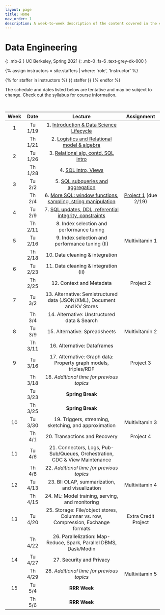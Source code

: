 ```yaml
---
layout: page
title: Home
nav_order: 1
description: A week-to-week description of the content covered in the course.
---
```


<link rel="stylesheet" href="css/index.css">

# Data Engineering
{: .mb-2 }
UC Berkeley, Spring 2021
{: .mb-0 .fs-6 .text-grey-dk-000 }

<div>

{% assign instructors = site.staffers | where: 'role', 'Instructor' %}
<div class="role">
  {% for staffer in instructors %}
  {{ staffer }}
  {% endfor %}

</div>

The schedule and dates listed below are tentative and may be subject to change. Check out the syllabus for course information.

</div>

<br>

| Week | Date | Lecture | Assignment |
| :--: | :--: | :--: | :--: |
| 1 | Tu 1/19 | 1. [Introduction & Data Science Lifecycle](https://drive.google.com/file/d/1YHhrSqMEV7LfRF5NVyaXcdcB58aJ01af/view?usp=sharing)| |
| | Th 1/21 | 2. [Logistics and Relational model & algebra](https://drive.google.com/file/d/1Czg4TDaerduUrDLbfOCnnv_8xyp_yeh6/view?usp=sharing) | |
| 2 | Tu 1/26 | 3. [Relational alg. contd. SQL intro](https://drive.google.com/file/d/1nojuIcgyd-npbLUp-65Mz0eW5PXPrgn_/view?usp=sharing) | |
|  | Th 1/28 | 4. [SQL intro, Views](https://drive.google.com/file/d/1IIewYULvLtaLxFAHwgdnwYLwZ29YAM11/view?usp=sharing) | |
| 3 | Tu 2/2 | 5.  [SQL subqueries and aggregation](https://drive.google.com/file/d/1qUHLUSmANCWrkdjAC45bNho1rXf1Kt_J/view?usp=sharing)| |
|  | Th 2/4 | 6. [More SQL: window functions, sampling, string manipulation](https://drive.google.com/file/d/1E1R8rmtNGVGXaLYwxk46EEvrMu6RHoMG/view?usp=sharing)| [Project 1](https://cs194.datahub.berkeley.edu/hub/user-redirect/git-sync?repo=https://github.com/cal-data-eng/sp21&subPath=proj/proj1/) (due 2/19) |
| 4 | Tu 2/9 | 7. [SQL updates, DDL, referential integrity, constraints](https://drive.google.com/file/d/1jSe4xsLHDEpquAa7tWC9Z3joWnmyPDtQ/view?usp=sharing) | |
|  | Th 2/11 | 8. Index selection and performance tuning | |
| 5| Tu 2/16 | 9. Index selection and performance tuning (II) | Multivitamin 1 |
|  | Th 2/18 | 10. Data cleaning & integration | |
| 6 | Tu 2/23 | 11. Data cleaning & integration (II)| |
|  | Th 2/25 | 12. Context and Metadata | Project 2 |
| 7 | Tu 3/2 | 13. Alternative: Semistructured data (JSON/XML), Document and KV Stores | |
|  | Th 3/4 | 14. Alternative: Unstructured data & Search | |
| 8 | Tu 3/9 | 15. Alternative: Spreadsheets | Multivitamin 2 |
|  | Th 3/11 | 16. Alternative: Dataframes | |
| 9 | Tu 3/16 | 17. Alternative: Graph data: Property graph models, triples/RDF | Project 3 |
|  | Th 3/18 | 18. *Additional time for previous topics* | |
| | Tu 3/23 | **Spring Break** | |
| | Th 3/25 | **Spring Break** | |
| 10 | Tu 3/30 | 19. Triggers, streaming, sketching, and approximation | Multivitamin 3 |
|  | Th 4/1 | 20. Transactions and Recovery | Project 4 |
| 11 | Tu 4/6 | 21. Connectors, Logs, Pub-Sub/Queues, Orchestration, CDC & View Maintenance | |
|  | Th 4/8 | 22. *Additional time for previous topics* | |
| 12 | Tu 4/13 | 23. BI: OLAP, summarization, and visualization | Multivitamin 4 |
|  | Th 4/15 | 24. ML: Model training, serving, and monitoring | |
| 13 | Tu 4/20 | 25. Storage: File/object stores, Columnar vs. row, Compression, Exchange formats | Extra Credit Project |
|  | Th 4/22 | 26. Parallelization: Map-Reduce, Spark, Parallel DBMS, Dask/Modin | |
| 14 | Tu 4/27 | 27. Security and Privacy | |
|  | Th 4/29 | 28. *Additional time for previous topics* | Multivitamin 5 |
| 15 | Tu 5/4 | **RRR Week** | |
|  | Th 5/6 | **RRR Week** | |
